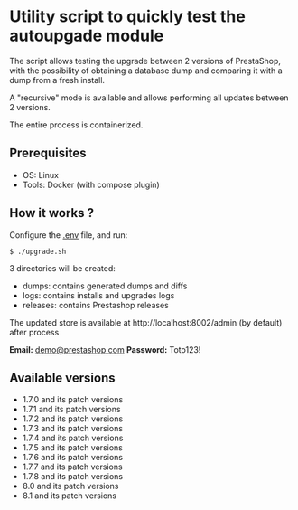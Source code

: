 # Utility script to quickly test the autoupgade module

The script allows testing the upgrade between 2 versions of PrestaShop, with the possibility of obtaining a
database dump and comparing it with a dump from a fresh install.

A "recursive" mode is available and allows performing all updates between 2 versions.

The entire process is containerized.

## Prerequisites

- OS: Linux
- Tools: Docker (with compose plugin)

## How it works ?

Configure the [.env](.env) file, and run:

```shell
$ ./upgrade.sh
```

3 directories will be created:

- dumps: contains generated dumps and diffs
- logs: contains installs and upgrades logs
- releases: contains Prestashop releases

The updated store is available at http://localhost:8002/admin (by default) after process

**Email:** demo@prestashop.com
**Password:** Toto123!

## Available versions

- 1.7.0 and its patch versions
- 1.7.1 and its patch versions
- 1.7.2 and its patch versions
- 1.7.3 and its patch versions
- 1.7.4 and its patch versions
- 1.7.5 and its patch versions
- 1.7.6 and its patch versions
- 1.7.7 and its patch versions
- 1.7.8 and its patch versions
- 8.0 and its patch versions
- 8.1 and its patch versions
